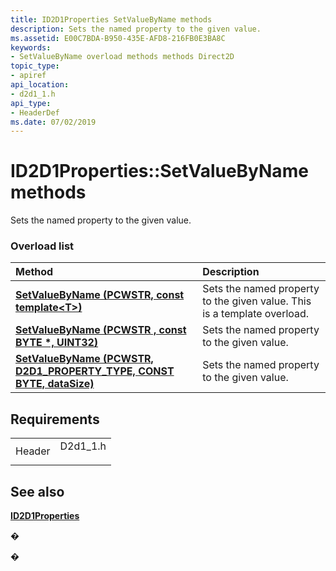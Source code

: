 ```yaml
---
title: ID2D1Properties SetValueByName methods
description: Sets the named property to the given value.
ms.assetid: E00C7BDA-B950-435E-AFD8-216FB0E3BA8C
keywords:
- SetValueByName overload methods methods Direct2D
topic_type:
- apiref
api_location:
- d2d1_1.h
api_type:
- HeaderDef
ms.date: 07/02/2019
---
```


# ID2D1Properties::SetValueByName methods

Sets the named property to the given value.

### Overload list



| Method                                                                                                                                                           | Description                                                                         |
|:-----------------------------------------------------------------------------------------------------------------------------------------------------------------|:------------------------------------------------------------------------------------|
| [**SetValueByName (PCWSTR, const template&lt;T&gt;)**](https://msdn.microsoft.com/en-us/library/Hh997718(v=VS.85).aspx)                                                     | Sets the named property to the given value. This is a template overload.<br/> |
| [**SetValueByName (PCWSTR , const BYTE \*, UINT32)**](https://msdn.microsoft.com/en-us/library/Hh446887(v=VS.85).aspx)                                                                        | Sets the named property to the given value. <br/>                             |
| [**SetValueByName (PCWSTR, D2D1\_PROPERTY\_TYPE, CONST BYTE, dataSize)**](https://msdn.microsoft.com/en-us/library/Hh997719(v=VS.85).aspx) | Sets the named property to the given value. <br/>                             |



## Requirements



|                   |                                                                                      |
|-------------------|--------------------------------------------------------------------------------------|
| Header<br/> | <dl> <dt>D2d1\_1.h</dt> </dl> |



## See also

<dl> <dt>

[**ID2D1Properties**](https://msdn.microsoft.com/en-us/library/Hh446854(v=VS.85).aspx)
</dt> </dl>

�

�





